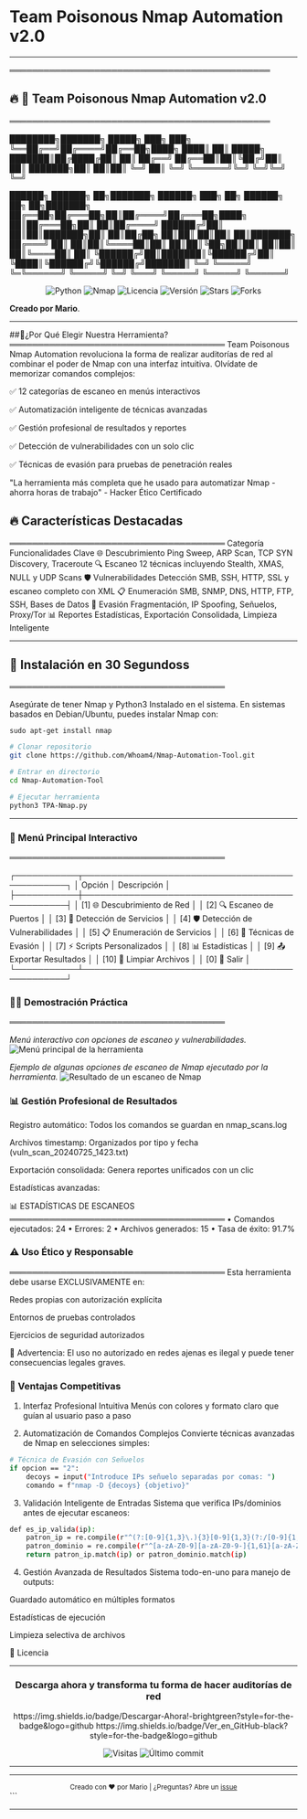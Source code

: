 # Team Poisonous Nmap Automation v2.0  

--------------------------------------------------------
══════════════════════════════════════════════
## 🔥 🧪 Team Poisonous Nmap Automation v2.0
══════════════════════════════════════════════

 ████████╗███████╗ █████╗ ███╗   ███╗
 ╚══██╔══╝██╔════╝██╔══██╗████╗ ████║
    ██║   █████╗  ███████║██╔████╔██║
    ██║   ██╔══╝  ██╔══██║██║╚██╔╝██║
    ██║   ███████╗██║  ██║██║ ╚═╝ ██║
    ╚═╝   ╚══════╝╚═╝  ╚═╝╚═╝     ╚═╝
                                      
██████╗  ██████╗ ██╗███████╗ ██████╗ ███╗   ██╗ ██████╗ ██╗   ██╗███████╗
██╔══██╗██╔═══██╗██║██╔════╝██╔═══██╗████╗  ██║██╔═══██╗██║   ██║██╔════╝
██████╔╝██║   ██║██║███████╗██║   ██║██╔██╗ ██║██║   ██║██║   ██║███████╗
██╔═══╝ ██║   ██║██║╚════██║██║   ██║██║╚██╗██║██║   ██║██║   ██║╚════██║
██║     ╚██████╔╝██║███████║╚██████╔╝██║ ╚████║╚██████╔╝╚██████╔╝███████║
╚═╝      ╚═════╝ ╚═╚══════╝ ╚═════╝ ╚═╝  ╚═══╝ ╚═════╝  ╚═════╝ ╚══════╝

<div align="center"> <img src="https://img.shields.io/badge/Python-3.8%2B-blue?logo=python&style=for-the-badge" alt="Python"> <img src="https://img.shields.io/badge/Nmap-7.80%2B-green?logo=linux&style=for-the-badge" alt="Nmap"> <img src="https://img.shields.io/badge/License-MIT-yellow?style=for-the-badge" alt="Licencia"> <img src="https://img.shields.io/badge/Version-2.0-red?style=for-the-badge" alt="Versión"> <img src="https://img.shields.io/github/stars/Whoam4/Nmap-Automation-Tool?style=for-the-badge" alt="Stars"> <img src="https://img.shields.io/github/forks/Whoam4/Nmap-Automation-Tool?style=for-the-badge&color=blue" alt="Forks"> </div>

**Creado por Mario**.

---

##🌟¿Por Qué Elegir Nuestra Herramienta?
══════════════════════════════════════
Team Poisonous Nmap Automation revoluciona la forma de realizar auditorías de red al combinar el poder de Nmap con una interfaz intuitiva. Olvídate de memorizar comandos complejos:

✅ 12 categorías de escaneo en menús interactivos

✅ Automatización inteligente de técnicas avanzadas

✅ Gestión profesional de resultados y reportes

✅ Detección de vulnerabilidades con un solo clic

✅ Técnicas de evasión para pruebas de penetración reales

"La herramienta más completa que he usado para automatizar Nmap - ahorra horas de trabajo" - Hacker Ético Certificado


## 🔥 Características Destacadas
══════════════════════════════════════
Categoría	Funcionalidades Clave
🌐 Descubrimiento	Ping Sweep, ARP Scan, TCP SYN Discovery, Traceroute
🔍 Escaneo	12 técnicas incluyendo Stealth, XMAS, NULL y UDP Scans
🛡️ Vulnerabilidades	Detección SMB, SSH, HTTP, SSL y escaneo completo con XML
📋 Enumeración	SMB, SNMP, DNS, HTTP, FTP, SSH, Bases de Datos
🥷 Evasión	Fragmentación, IP Spoofing, Señuelos, Proxy/Tor
📊 Reportes	Estadísticas, Exportación Consolidada, Limpieza Inteligente


---

## 🚀 Instalación en 30 Segundoss
══════════════════════════════════════

Asegúrate de tener Nmap y Python3 Instalado en el sistema. En sistemas basados en Debian/Ubuntu, puedes instalar Nmap con:
 
```sudo apt-get install nmap```
 
```bash
# Clonar repositorio
git clone https://github.com/Whoam4/Nmap-Automation-Tool.git

# Entrar en directorio
cd Nmap-Automation-Tool

# Ejecutar herramienta
python3 TPA-Nmap.py
```

---

### 🧭 Menú Principal Interactivo
══════════════════════════════════════

┌───────────┬───────────────────────────────────────────────┐
│ Opción    │ Descripción                                   │
├───────────┼───────────────────────────────────────────────┤
│ [1]       🌐 Descubrimiento de Red                        │
│ [2]       🔍 Escaneo de Puertos                           │
│ [3]       🔧 Detección de Servicios                       │
│ [4]       🛡️ Detección de Vulnerabilidades               │
│ [5]       📋 Enumeración de Servicios                     │
│ [6]       🥷 Técnicas de Evasión                          │
│ [7]       ⚡ Scripts Personalizados                       │
│ [8]       📊 Estadísticas                                 │
│ [9]       📤 Exportar Resultados                          │
│ [10]      🧹 Limpiar Archivos                             │
│ [0]       🚪 Salir                                        │
└───────────┴───────────────────────────────────────────────┘

### 🕵️‍♂️ Demostración Práctica
══════════════════════════════════════

*Menú interactivo con opciones de escaneo y vulnerabilidades.*
![Menú principal de la herramienta](Exe2.PNG)

*Ejemplo de algunas opciones de escaneo de Nmap ejecutado por la herramienta.*
![Resultado de un escaneo de Nmap](Exe1.PNG)

### 📊 Gestión Profesional de Resultados
Registro automático: Todos los comandos se guardan en nmap_scans.log

Archivos timestamp: Organizados por tipo y fecha (vuln_scan_20240725_1423.txt)

Exportación consolidada: Genera reportes unificados con un clic

Estadísticas avanzadas:

📊 ESTADÍSTICAS DE ESCANEOS
══════════════════════════════════════
• Comandos ejecutados: 24
• Errores: 2
• Archivos generados: 15
• Tasa de éxito: 91.7%

### ⚠️ Uso Ético y Responsable
══════════════════════════════════════
Esta herramienta debe usarse EXCLUSIVAMENTE en:

Redes propias con autorización explícita

Entornos de pruebas controlados

Ejercicios de seguridad autorizados

🚨 Advertencia: El uso no autorizado en redes ajenas es ilegal y puede tener consecuencias legales graves.

### 🌟 Ventajas Competitivas
1. Interfaz Profesional Intuitiva
Menús con colores y formato claro que guían al usuario paso a paso

2. Automatización de Comandos Complejos
Convierte técnicas avanzadas de Nmap en selecciones simples:

```bash
# Técnica de Evasión con Señuelos
if opcion == "2":
    decoys = input("Introduce IPs señuelo separadas por comas: ")
    comando = f"nmap -D {decoys} {objetivo}"
```
3. Validación Inteligente de Entradas
Sistema que verifica IPs/dominios antes de ejecutar escaneos:
```bash
def es_ip_valida(ip):
    patron_ip = re.compile(r"^(?:[0-9]{1,3}\.){3}[0-9]{1,3}(?:/[0-9]{1,2})?$")
    patron_dominio = re.compile(r"^[a-zA-Z0-9][a-zA-Z0-9-]{1,61}[a-zA-Z0-9]\.[a-zA-Z]{2,}$")
    return patron_ip.match(ip) or patron_dominio.match(ip)
```

4. Gestión Avanzada de Resultados
Sistema todo-en-uno para manejo de outputs:

Guardado automático en múltiples formatos

Estadísticas de ejecución

Limpieza selectiva de archivos

📜 Licencia

---

<div align="center"> <h3>Descarga ahora y transforma tu forma de hacer auditorías de red</h3>
https://img.shields.io/badge/Descargar-Ahora!-brightgreen?style=for-the-badge&logo=github
https://img.shields.io/badge/Ver_en_GitHub-black?style=for-the-badge&logo=github

<img src="https://visitor-badge.laobi.icu/badge?page_id=Whoam4.Nmap-Automation-Tool" alt="Visitas"> <img src="https://img.shields.io/github/last-commit/Whoam4/Nmap-Automation-Tool?color=blue" alt="Último commit"> </div>

---
<hr><div align="center"> <sub>Creado con ❤️ por Mario | ¿Preguntas? Abre un <a href="https://github.com/Whoam4/Nmap-Automation-Tool/issues">issue</a></sub> </div> ```

---
